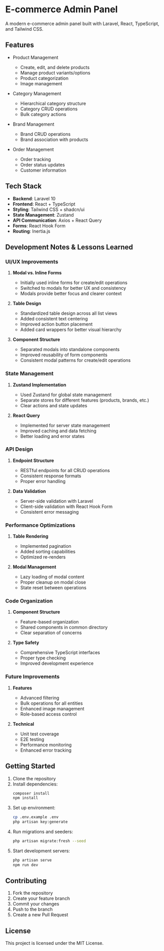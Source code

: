 # E-commerce Admin Panel

A modern e-commerce admin panel built with Laravel, React, TypeScript, and Tailwind CSS.

## Features

- Product Management
  - Create, edit, and delete products
  - Manage product variants/options
  - Product categorization
  - Image management
  
- Category Management
  - Hierarchical category structure
  - Category CRUD operations
  - Bulk category actions
  
- Brand Management
  - Brand CRUD operations
  - Brand association with products
  
- Order Management
  - Order tracking
  - Order status updates
  - Customer information

## Tech Stack

- **Backend**: Laravel 10
- **Frontend**: React + TypeScript
- **Styling**: Tailwind CSS + shadcn/ui
- **State Management**: Zustand
- **API Communication**: Axios + React Query
- **Forms**: React Hook Form
- **Routing**: Inertia.js

## Development Notes & Lessons Learned

### UI/UX Improvements
1. **Modal vs. Inline Forms**
   - Initially used inline forms for create/edit operations
   - Switched to modals for better UX and consistency
   - Modals provide better focus and clearer context

2. **Table Design**
   - Standardized table design across all list views
   - Added consistent text centering
   - Improved action button placement
   - Added card wrappers for better visual hierarchy

3. **Component Structure**
   - Separated modals into standalone components
   - Improved reusability of form components
   - Consistent modal patterns for create/edit operations

### State Management
1. **Zustand Implementation**
   - Used Zustand for global state management
   - Separate stores for different features (products, brands, etc.)
   - Clear actions and state updates

2. **React Query**
   - Implemented for server state management
   - Improved caching and data fetching
   - Better loading and error states

### API Design
1. **Endpoint Structure**
   - RESTful endpoints for all CRUD operations
   - Consistent response formats
   - Proper error handling

2. **Data Validation**
   - Server-side validation with Laravel
   - Client-side validation with React Hook Form
   - Consistent error messaging

### Performance Optimizations
1. **Table Rendering**
   - Implemented pagination
   - Added sorting capabilities
   - Optimized re-renders

2. **Modal Management**
   - Lazy loading of modal content
   - Proper cleanup on modal close
   - State reset between operations

### Code Organization
1. **Component Structure**
   - Feature-based organization
   - Shared components in common directory
   - Clear separation of concerns

2. **Type Safety**
   - Comprehensive TypeScript interfaces
   - Proper type checking
   - Improved development experience

### Future Improvements
1. **Features**
   - Advanced filtering
   - Bulk operations for all entities
   - Enhanced image management
   - Role-based access control

2. **Technical**
   - Unit test coverage
   - E2E testing
   - Performance monitoring
   - Enhanced error tracking

## Getting Started

1. Clone the repository
2. Install dependencies:
   ```bash
   composer install
   npm install
   ```
3. Set up environment:
   ```bash
   cp .env.example .env
   php artisan key:generate
   ```
4. Run migrations and seeders:
   ```bash
   php artisan migrate:fresh --seed
   ```
5. Start development servers:
   ```bash
   php artisan serve
   npm run dev
   ```

## Contributing

1. Fork the repository
2. Create your feature branch
3. Commit your changes
4. Push to the branch
5. Create a new Pull Request

## License

This project is licensed under the MIT License.
